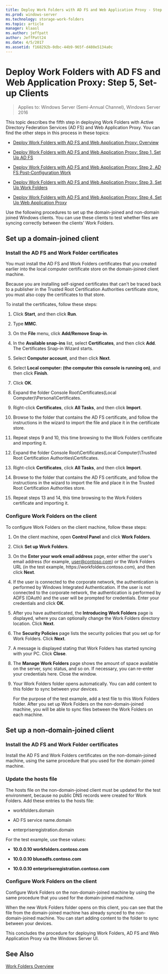 ```yaml
---
title: Deploy Work Folders with AD FS and Web Application Proxy - Step 5, Set Up Clients
ms.prod: windows-server
ms.technology: storage-work-folders
ms.topic: article
manager: klaasl
ms.author: jeffpatt
author: JeffPatt24
ms.date: 4/5/2017
ms.assetid: f168292b-0dbc-44b9-965f-d480e5134a0c
---
```

# Deploy Work Folders with AD FS and Web Application Proxy: Step 5, Set-up Clients

>Applies to: Windows Server (Semi-Annual Channel), Windows Server 2016

This topic describes the fifth step in deploying Work Folders with Active Directory Federation Services (AD FS) and Web Application Proxy. You can find the other steps in this process in these topics:  
  
-   [Deploy Work Folders with AD FS and Web Application Proxy: Overview](deploy-work-folders-adfs-overview.md)  
  
-   [Deploy Work Folders with AD FS and Web Application Proxy: Step 1, Set Up AD FS](deploy-work-folders-adfs-step1.md)  
  
-   [Deploy Work Folders with AD FS and Web Application Proxy: Step 2, AD FS Post-Configuration Work](deploy-work-folders-adfs-step2.md)  
  
-   [Deploy Work Folders with AD FS and Web Application Proxy: Step 3, Set Up Work Folders](deploy-work-folders-adfs-step3.md)  
  
-   [Deploy Work Folders with AD FS and Web Application Proxy: Step 4, Set Up Web Application Proxy](deploy-work-folders-adfs-step4.md)  
  
Use the following procedures to set up the domain-joined and non-domain joined Windows clients. You can use these clients to test whether files are syncing correctly between the clients' Work Folders.  
  
## Set up a domain-joined client  
  
### Install the AD FS and Work Folder certificates  
You must install the AD FS and Work Folders certificates that you created earlier into the local computer certificate store on the domain-joined client machine.  
  
Because you are installing self-signed certificates that can't be traced back to a publisher in the Trusted Root Certification Authorities certificate store, you must also copy the certificates to that store.  
  
To install the certificates, follow these steps:  
  
1.  Click **Start**, and then click **Run**.  
  
2.  Type **MMC**.  
  
3.  On the **File** menu, click **Add/Remove Snap-in**.  
  
4.  In the **Available snap-ins** list, select **Certificates**, and then click **Add**. The Certificates Snap\-in Wizard starts.  
  
5.  Select **Computer account**, and then click **Next**.  
  
6.  Select **Local computer: (the computer this console is running on)**, and then click **Finish**.  
  
7.  Click **OK**.  
  
8.  Expand the folder Console Root\Certificates\(Local Computer)\Personal\Certificates.  
  
9. Right-click **Certificates**, click **All Tasks**, and then click **Import**.  
  
10. Browse to the folder that contains the AD FS certificate, and follow the instructions in the wizard to import the file and place it in the certificate store.  
  
11. Repeat steps 9 and 10, this time browsing to the Work Folders certificate and importing it.  
  
12. Expand the folder Console Root\Certificates\(Local Computer)\Trusted Root Certification Authorities\Certificates.  
  
13. Right-click **Certificates**, click **All Tasks**, and then click **Import**.  
  
14. Browse to the folder that contains the AD FS certificate, and follow the instructions in the wizard to import the file and place it in the Trusted Root Certification Authorities store.  
  
15. Repeat steps 13 and 14, this time browsing to the Work Folders certificate and importing it.  
  
### Configure Work Folders on the client  
To configure Work Folders on the client machine, follow these steps:  
  
1. On the client machine, open **Control Panel** and click **Work Folders**.  
  
2. Click **Set up Work Folders**.  
  
3. On the **Enter your work email address** page, enter either the user's email address (for example, user@contoso.com) or the Work Folders URL (in the test example, https:\//workfolders.contoso.com), and then click **Next**.  
  
4. If the user is connected to the corporate network, the authentication is performed by Windows Integrated Authentication. If the user is not connected to the corporate network, the authentication is performed by ADFS (OAuth) and the user will be prompted for credentials. Enter your credentials and click **OK**.  
  
5. After you have authenticated, the **Introducing Work Folders** page is displayed, where you can optionally change the Work Folders directory location. Click **Next**.  
  
6. The **Security Policies** page lists the security policies that you set up for Work Folders. Click **Next**.  
  
7. A message is displayed stating that Work Folders has started syncing with your PC. Click **Close**.  
  
8. The **Manage Work Folders** page shows the amount of space available on the server, sync status, and so on. If necessary, you can re-enter your credentials here. Close the window.  
  
9. Your Work Folders folder opens automatically. You can add content to this folder to sync between your devices.  
  
    For the purpose of the test example, add a test file to this Work Folders folder. After you set up Work Folders on the non-domain-joined machine, you will be able to sync files between the Work Folders on each machine.  
  
## Set up a non-domain-joined client  
  
### Install the AD FS and Work Folder certificates  
Install the AD FS and Work Folders certificates on the non-domain-joined machine, using the same procedure that you used for the domain-joined machine.  
  
### Update the hosts file  
The hosts file on the non-domain-joined client must be updated for the test environment, because no public DNS records were created for Work Folders. Add these entries to the hosts file:  
  
-  workfolders.domain  
  
-  AD FS service name.domain  
  
-  enterpriseregistration.domain  
  
For the test example, use these values:  
  
-  **10.0.0.10 workfolders.contoso.com**  
  
-  **10.0.0.10 blueadfs.contoso.com**  
  
-  **10.0.0.10 enterpriseregistration.contoso.com**  
  
### Configure Work Folders on the client  
Configure Work Folders on the non-domain-joined machine by using the same procedure that you used for the domain-joined machine.  
  
When the new Work Folders folder opens on this client, you can see that the file from the domain-joined machine has already synced to the non-domain-joined machine. You can start adding content to the folder to sync between your devices.  
  
This concludes the procedure for deploying Work Folders, AD FS and Web Application Proxy via the Windows Server UI.  
  
## See Also  
[Work Folders Overview](Work-Folders-Overview.md)  
  

